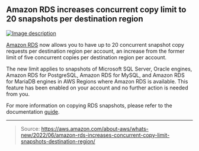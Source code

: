 ## Amazon RDS increases concurrent copy limit to 20 snapshots per destination region

[![Image description](https://dev-to-uploads.s3.amazonaws.com/uploads/articles/r71m2wk06x3ib803b96l.png)](https://serverspace.io/ref/466650)

[Amazon RDS](https://aws.amazon.com/rds/) now allows you to have up to 20 concurrent snapshot copy requests per destination region per account, an increase from the former limit of five concurrent copies per destination region per account.

The new limit applies to snapshots of Microsoft SQL Server, Oracle engines, Amazon RDS for PostgreSQL, Amazon RDS for MySQL, and Amazon RDS for MariaDB engines in AWS Regions where Amazon RDS is available. This feature has been enabled on your account and no further action is needed from you.

For more information on copying RDS snapshots, please refer to the documentation [guide](https://docs.aws.amazon.com/AmazonRDS/latest/UserGuide/USER_CopySnapshot.html).

---

> Source: https://aws.amazon.com/about-aws/whats-new/2022/06/amazon-rds-increases-concurrent-copy-limit-snapshots-destination-region/